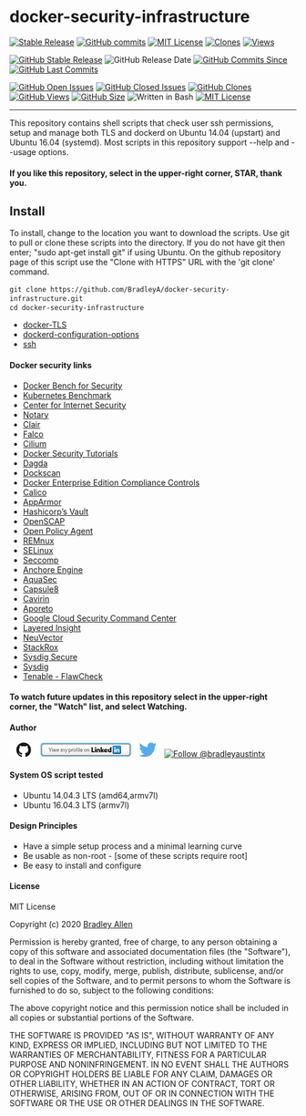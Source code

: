 # docker-security-infrastructure
[![Stable Release](https://img.shields.io/badge/Release-4.1-blue.svg)](https://github.com/BradleyA/docker-security-infrastructure/releases/tag/4.1)
[![GitHub commits](https://img.shields.io/github/commits-since/BradleyA/docker-security-infrastructure/4.1.svg)](https://github.com/BradleyA/docker-security-infrastructure/commits/)
[![MIT License](http://img.shields.io/badge/License-MIT-red.png)](LICENSE)
[<img alt="Clones" src="https://img.shields.io/static/v1?label=Clones&message=224&color=blue">](images/clone.table.md)
[<img alt="Views" src="https://img.shields.io/static/v1?label=Views&message=2203&color=blue">](images/view.table.md)

[![GitHub Stable Release](https://img.shields.io/badge/Release-4.1-blue.svg)](https://github.com/BradleyA/docker-security-infrastructure/releases/tag/4.1)
![GitHub Release Date](https://img.shields.io/github/release-date/BradleyA/docker-security-infrastructure?color=blue)
[![GitHub Commits Since](https://img.shields.io/github/commits-since/BradleyA/docker-security-infrastructure/4.1?color=orange)](https://github.com/BradleyA/docker-security-infrastructure/commits/)
[![GitHub Last Commits](https://img.shields.io/github/last-commit/BradleyA/docker-security-infrastructure.svg)](https://github.com/BradleyA/docker-security-infrastructure/commits/)

[![GitHub Open Issues](https://img.shields.io/github/issues/BradleyA/docker-security-infrastructure?color=purple)](https://github.com/BradleyA/docker-security-infrastructure/issues?q=is%3Aopen+is%3Aissue)
[![GitHub Closed Issues](https://img.shields.io/github/issues-closed/BradleyA/docker-security-infrastructure?color=purple)](https://github.com/BradleyA/docker-security-infrastructure/issues?q=is%3Aclosed+is%3Aissue)
[<img alt="GitHub Clones" src="https://img.shields.io/static/v1?label=Clones&message=190&color=blueviolet">](https://github.com/BradleyA/docker-security-infrastructure/blob/master/images/clone.table.md)
[<img alt="GitHub Views" src="https://img.shields.io/static/v1?label=Views&message=3071&color=blueviolet">](https://github.com/BradleyA/docker-security-infrastructure/blob/master/images/view.table.md)
[![GitHub Size](https://img.shields.io/github/repo-size/BradleyA/docker-security-infrastructure.svg)](https://github.com/BradleyA/docker-security-infrastructure/)
![Written in Bash](https://img.shields.io/badge/written%20in-bash-blue.svg)
[![MIT License](http://img.shields.io/badge/License-MIT-blue.png)](LICENSE)

----

This repository contains shell scripts that check user ssh permissions, setup and manage both TLS and dockerd on Ubuntu 14.04 (upstart) and Ubuntu 16.04 (systemd).  Most scripts in this repository support --help and --usage options.
  
#### If you like this repository, select in the upper-right corner,  STAR,  thank you.

## Install

To install, change to the location you want to download the scripts. Use git to pull or clone these scripts into the directory. If you do not have git then enter; "sudo apt-get install git" if using Ubuntu. On the github repository page of this script use the "Clone with HTTPS" URL with the 'git clone' command.

    git clone https://github.com/BradleyA/docker-security-infrastructure.git
    cd docker-security-infrastructure

 * [docker-TLS](https://github.com/BradleyA/docker-security-infrastructure/tree/master/docker-TLS)
 * [dockerd-configuration-options](https://github.com/BradleyA/docker-security-infrastructure/tree/master/dockerd-configuration-options)
 * [ssh](https://github.com/BradleyA/docker-security-infrastructure/tree/master/ssh)
  #### Docker security links
 * [Docker Bench for Security](https://github.com/docker/docker-bench-security)
 * [Kubernetes Benchmark](https://github.com/aquasecurity/kube-bench)
 * [Center for Internet Security](https://www.cisecurity.org/)
 * [Notary](https://github.com/theupdateframework/notary)
 * [Clair](https://github.com/coreos/clair)
 * [Falco](https://sysdig.com/opensource/falco/)
 * [Cilium](https://github.com/cilium/cilium)
 * [Docker Security Tutorials](https://github.com/docker/labs/blob/master/security/README.md)
 * [Dagda](https://github.com/eliasgranderubio/dagda)
 * [Dockscan](https://github.com/kost/dockscan)
 * [Docker Enterprise Edition Compliance Controls](https://github.com/docker/compliance)
 * [Calico](https://www.projectcalico.org/)
 * [AppArmor](https://gitlab.com/apparmor/apparmor/wikis/home/)
 * [Hashicorp’s Vault](https://www.vaultproject.io/)
 * [OpenSCAP](https://www.open-scap.org/)
 * [Open Policy Agent](https://www.openpolicyagent.org/)
 * [REMnux](https://remnux.org/)
 * [SELinux](https://selinuxproject.org/page/Main_Page)
 * [Seccomp](https://www.kernel.org/doc/Documentation/prctl/seccomp_filter.txt)
 * [Anchore Engine](https://github.com/anchore/anchore-engine)
 * [AquaSec](https://www.aquasec.com/)
 * [Capsule8](https://capsule8.com/)
 * [Cavirin](https://cavirin.com/)
 * [Aporeto](https://www.aporeto.com/)
 * [Google Cloud Security Command Center](https://cloud.google.com/security-command-center/)
 * [Layered Insight](https://layeredinsight.com/)
 * [NeuVector](https://neuvector.com/)
 * [StackRox](https://www.stackrox.com/)
 * [Sysdig Secure](https://sysdig.com/products/secure/)
 * [Sysdig](https://sysdig.com/)
 * [Tenable - FlawCheck](https://www.tenable.com/products/tenable-io/container-security)


#### To watch future updates in this repository select in the upper-right corner, the "Watch" list, and select Watching.

#### Author
[<img id="github" src="images/github.png" width="50" a="https://github.com/BradleyA/">](https://github.com/BradleyA/)    [<img src="images/linkedin.png" style="max-width:100%;" >](https://www.linkedin.com/in/bradleyhallen) [<img id="twitter" src="images/twitter.png" width="50" a="twitter.com/bradleyaustintx/">](https://twitter.com/bradleyaustintx/)       <a href="https://twitter.com/intent/follow?screen_name=bradleyaustintx"> <img src="https://img.shields.io/twitter/follow/bradleyaustintx.svg?label=Follow%20@bradleyaustintx" alt="Follow @bradleyaustintx" />    </a>

#### System OS script tested
 * Ubuntu 14.04.3 LTS (amd64,armv7l)
 * Ubuntu 16.04.3 LTS (armv7l)

#### Design Principles
 * Have a simple setup process and a minimal learning curve
 * Be usable as non-root - [some of these scripts require root]
 * Be easy to install and configure

#### License
MIT License

Copyright (c) 2020  [Bradley Allen](https://www.linkedin.com/in/bradleyhallen)

Permission is hereby granted, free of charge, to any person obtaining a copy of this software and associated documentation files (the "Software"), to deal in the Software without restriction, including without limitation the rights to use, copy, modify, merge, publish, distribute, sublicense, and/or sell copies of the Software, and to permit persons to whom the Software is furnished to do so, subject to the following conditions:

The above copyright notice and this permission notice shall be included in all copies or substantial portions of the Software.

THE SOFTWARE IS PROVIDED "AS IS", WITHOUT WARRANTY OF ANY KIND, EXPRESS OR IMPLIED, INCLUDING BUT NOT LIMITED TO THE WARRANTIES OF MERCHANTABILITY, FITNESS FOR A PARTICULAR PURPOSE AND NONINFRINGEMENT. IN NO EVENT SHALL THE AUTHORS OR COPYRIGHT HOLDERS BE LIABLE FOR ANY CLAIM, DAMAGES OR OTHER LIABILITY, WHETHER IN AN ACTION OF CONTRACT, TORT OR OTHERWISE, ARISING FROM, OUT OF OR IN CONNECTION WITH THE SOFTWARE OR THE USE OR OTHER DEALINGS IN THE SOFTWARE.
